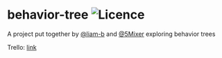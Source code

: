 # behavior-tree ![Licence](https://img.shields.io/badge/license-MIT-blue.svg?style=flat)
A project put together by [@liam-b](https://github.com/liam-b) and [@5Mixer](https://github.com/5Mixer) exploring behavior trees

Trello: [link](https://trello.com/b/EAB19j2M/artificial-creature-development)
